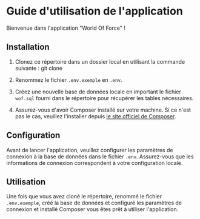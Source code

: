# Guide d'utilisation de l'application

Bienvenue dans l'application "World Of Force" !

## Installation

1. Clonez ce répertoire dans un dossier local en utilisant la commande suivante : git clone <lien-du-repo>

2. Renommez le fichier `.env.exemple` en `.env`.

3. Créez une nouvelle base de données locale en important le fichier `wof.sql` fourni dans le répertoire pour récupérer les tables nécessaires.

4. Assurez-vous d'avoir Composer installé sur votre machine. Si ce n'est pas le cas, veuillez l'installer depuis [le site officiel de Composer](https://getcomposer.org/).

## Configuration

Avant de lancer l'application, veuillez configurer les paramètres de connexion à la base de données dans le fichier `.env`. Assurez-vous que les informations de connexion correspondent à votre configuration locale.

## Utilisation

Une fois que vous avez cloné le répertoire, renommé le fichier `.env.exemple`, créé la base de données et configuré les paramètres de connexion et installé Composer vous êtes prêt à utiliser l'application.

